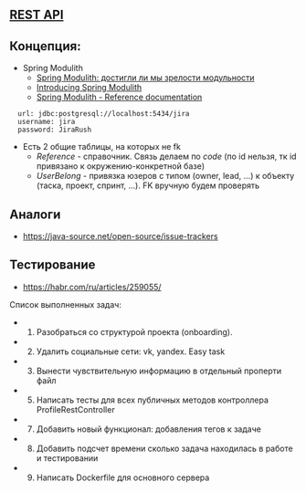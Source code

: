## [REST API](http://localhost:8080/doc)

## Концепция:

- Spring Modulith
    - [Spring Modulith: достигли ли мы зрелости модульности](https://habr.com/ru/post/701984/)
    - [Introducing Spring Modulith](https://spring.io/blog/2022/10/21/introducing-spring-modulith)
    - [Spring Modulith - Reference documentation](https://docs.spring.io/spring-modulith/docs/current-SNAPSHOT/reference/html/)

```
  url: jdbc:postgresql://localhost:5434/jira
  username: jira
  password: JiraRush
```

- Есть 2 общие таблицы, на которых не fk
    - _Reference_ - справочник. Связь делаем по _code_ (по id нельзя, тк id привязано к окружению-конкретной базе)
    - _UserBelong_ - привязка юзеров с типом (owner, lead, ...) к объекту (таска, проект, спринт, ...). FK вручную будем
      проверять

## Аналоги

- https://java-source.net/open-source/issue-trackers

## Тестирование

- https://habr.com/ru/articles/259055/

Список выполненных задач:
+ 1. Разобраться со структурой проекта (onboarding).
+ 2. Удалить социальные сети: vk, yandex. Easy task
+ 3. Вынести чувствительную информацию в отдельный проперти файл
+ 5. Написать тесты для всех публичных методов контроллера ProfileRestController
+ 7. Добавить новый функционал: добавления тегов к задаче
+ 8. Добавить подсчет времени сколько задача находилась в работе и тестировании
+ 9. Написать Dockerfile для основного сервера